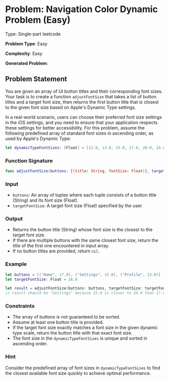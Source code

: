 # Problem: Navigation Color Dynamic Problem (Easy)

Type: Single-part leetcode

**Problem Type**: Easy

**Complexity**: Easy

**Generated Problem**:

## Problem Statement

You are given an array of UI button titles and their corresponding font sizes. Your task is to create a function `adjustFontSize` that takes a list of button titles and a target font size, then returns the first button title that is closest to the given font size based on Apple's Dynamic Type settings.

In a real-world scenario, users can choose their preferred font size settings in the iOS settings, and you need to ensure that your application respects these settings for better accessibility. For this problem, assume the following predefined array of standard font sizes in ascending order, as used by Apple's Dynamic Type:

```swift
let dynamicTypeFontSizes: [Float] = [11.0, 13.0, 15.0, 17.0, 20.0, 24.0, 28.0, 34.0, 40.0, 46.0, 52.0]
```

### Function Signature
```swift
func adjustFontSize(buttons: [(title: String, fontSize: Float)], targetFontSize: Float) -> String?
```

### Input
- `buttons`: An array of tuples where each tuple consists of a button title (String) and its font size (Float).
- `targetFontSize`: A target font size (Float) specified by the user.

### Output
- Returns the button title (String) whose font size is the closest to the target font size.
- If there are multiple buttons with the same closest font size, return the title of the first one encountered in input array.
- If no button titles are provided, return `nil`.

### Example
```swift
let buttons = [("Home", 17.0), ("Settings", 15.0), ("Profile", 13.0)]
let targetFontSize: Float = 16.0

let result = adjustFontSize(buttons: buttons, targetFontSize: targetFontSize)
// result should be "Settings" because 15.0 is closer to 16.0 than 17.0 or 13.0
```

### Constraints
- The array of buttons is not guaranteed to be sorted.
- Assume at least one button title is provided.
- If the target font size exactly matches a font size in the given dynamic type scale, return the button title with that exact font size.
- The font size in the `dynamicTypeFontSizes` is unique and sorted in ascending order.

### Hint
Consider the predefined array of font sizes in `dynamicTypeFontSizes` to find the closest available font size quickly to achieve optimal performance.

